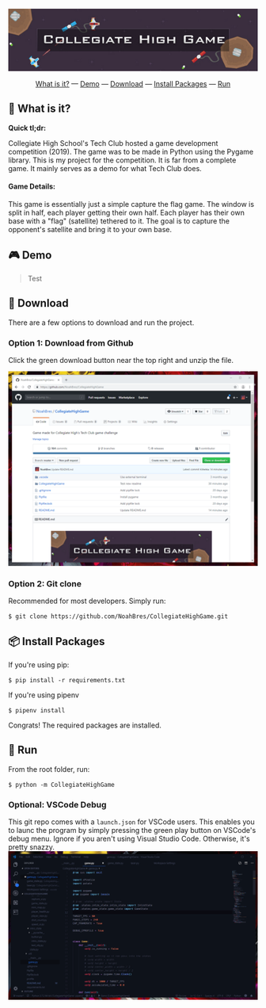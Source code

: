 <p align="center">
    <img width="800" alt="Collegiate High Game" src="CollegiateHighGame/assets/readme/readme-header.jpg">
</p>
<p align="center">
    <a href="#-what-is-it">What is it?</a> &mdash;
    <a href="#-demo">Demo</a> &mdash;
    <a href="#-download">Download</a> &mdash;
    <a href="#-install-packages">Install Packages</a> &mdash;
    <a href="#-run">Run</a>
</p>

## 🤷 What is it?

**Quick tl;dr:**

Collegiate High School's Tech Club hosted a game development competition (2019). The game was to be made in Python using the Pygame library. This is my project for the competition. It is far from a complete game. It mainly serves as a demo for what Tech Club does.

#### Game Details:

This game is essentially just a simple capture the flag game. The window is split in half, each player getting their own half. Each player has their own base with a "flag" (satellite) tethered to it. The goal is to capture the opponent's satellite and bring it to your own base.

## 🎮 Demo

> Test

## 🔨 Download

There are a few options to download and run the project.

### Option 1: Download from Github

Click the green download button near the top right and unzip the file.

![Download from GitHub gif](CollegiateHighGame/assets/readme/download-1.gif)

### Option 2: Git clone

Recommended for most developers. Simply run:

```
$ git clone https://github.com/NoahBres/CollegiateHighGame.git
```

## 📦 Install Packages

If you're using pip:

```
$ pip install -r requirements.txt
```

If you're using pipenv

```
$ pipenv install
```

Congrats! The required packages are installed.

## 🐍 Run

From the root folder, run:

```
$ python -m CollegiateHighGame
```

### Optional: VSCode Debug

This git repo comes with a `launch.json` for VSCode users. This enables you to launc the program by simply pressing the green play button on VSCode's debug menu. Ignore if you aren't using Visual Studio Code. Otherwise, it's pretty snazzy.
![Debug button gif](CollegiateHighGame/assets/readme/debug.gif)
